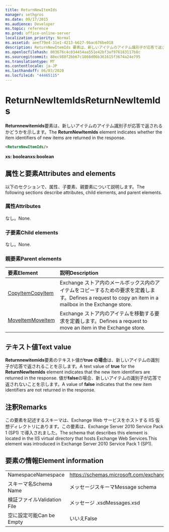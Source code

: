 ```yaml
---
title: ReturnNewItemIds
manager: sethgros
ms.date: 09/17/2015
ms.audience: Developer
ms.topic: reference
ms.prod: office-online-server
localization_priority: Normal
ms.assetid: aeef79e4-31e1-4213-b627-9bac676be018
description: ReturnNewItemIds 要素は、新しいアイテムのアイテム識別子が応答で返されるかどうかを示します。
ms.openlocfilehash: 003676c4c034454aa551e42bf3af976183117b8c
ms.sourcegitcommit: 88ec988f2bb67c1866d06b361615f3674a24e795
ms.translationtype: MT
ms.contentlocale: ja-JP
ms.lasthandoff: 06/03/2020
ms.locfileid: "44465115"
---
```

# <a name="returnnewitemids"></a><span data-ttu-id="48256-103">ReturnNewItemIds</span><span class="sxs-lookup"><span data-stu-id="48256-103">ReturnNewItemIds</span></span>

<span data-ttu-id="48256-104">**Returnnewitemids**要素は、新しいアイテムのアイテム識別子が応答で返されるかどうかを示します。</span><span class="sxs-lookup"><span data-stu-id="48256-104">The **ReturnNewItemIds** element indicates whether the item identifiers of new items are returned in the response.</span></span> 
  
```XML
<ReturnNewItemIds/>
```

 <span data-ttu-id="48256-105">**xs: boolean**</span><span class="sxs-lookup"><span data-stu-id="48256-105">**xs:boolean**</span></span>
## <a name="attributes-and-elements"></a><span data-ttu-id="48256-106">属性と要素</span><span class="sxs-lookup"><span data-stu-id="48256-106">Attributes and elements</span></span>

<span data-ttu-id="48256-107">以下のセクションで、属性、子要素、親要素について説明します。</span><span class="sxs-lookup"><span data-stu-id="48256-107">The following sections describe attributes, child elements, and parent elements.</span></span>
  
### <a name="attributes"></a><span data-ttu-id="48256-108">属性</span><span class="sxs-lookup"><span data-stu-id="48256-108">Attributes</span></span>

<span data-ttu-id="48256-109">なし。</span><span class="sxs-lookup"><span data-stu-id="48256-109">None.</span></span>
  
### <a name="child-elements"></a><span data-ttu-id="48256-110">子要素</span><span class="sxs-lookup"><span data-stu-id="48256-110">Child elements</span></span>

<span data-ttu-id="48256-111">なし。</span><span class="sxs-lookup"><span data-stu-id="48256-111">None.</span></span>
  
### <a name="parent-elements"></a><span data-ttu-id="48256-112">親要素</span><span class="sxs-lookup"><span data-stu-id="48256-112">Parent elements</span></span>

|<span data-ttu-id="48256-113">**要素**</span><span class="sxs-lookup"><span data-stu-id="48256-113">**Element**</span></span>|<span data-ttu-id="48256-114">**説明**</span><span class="sxs-lookup"><span data-stu-id="48256-114">**Description**</span></span>|
|:-----|:-----|
|[<span data-ttu-id="48256-115">CopyItem</span><span class="sxs-lookup"><span data-stu-id="48256-115">CopyItem</span></span>](copyitem.md) <br/> |<span data-ttu-id="48256-116">Exchange ストア内のメールボックス内のアイテムをコピーするための要求を定義します。</span><span class="sxs-lookup"><span data-stu-id="48256-116">Defines a request to copy an item in a mailbox in the Exchange store.</span></span>  <br/> |
|[<span data-ttu-id="48256-117">MoveItem</span><span class="sxs-lookup"><span data-stu-id="48256-117">MoveItem</span></span>](moveitem.md) <br/> |<span data-ttu-id="48256-118">Exchange ストア内のアイテムを移動する要求を定義します。</span><span class="sxs-lookup"><span data-stu-id="48256-118">Defines a request to move an item in the Exchange store.</span></span>  <br/> |
   
## <a name="text-value"></a><span data-ttu-id="48256-119">テキスト値</span><span class="sxs-lookup"><span data-stu-id="48256-119">Text value</span></span>

<span data-ttu-id="48256-120">**Returnnewitemids**要素のテキスト値が**true の場合**は、新しいアイテムの識別子が応答で返されることを示します。</span><span class="sxs-lookup"><span data-stu-id="48256-120">A text value of **true** for the **ReturnNewItemIds** element indicates that the new item identifiers are returned in the response.</span></span> <span data-ttu-id="48256-121">値が**false**の場合、新しいアイテムの識別子が応答で返されないことを示します。</span><span class="sxs-lookup"><span data-stu-id="48256-121">A value of **false** indicates that the new item identifiers are not returned in the response.</span></span> 
  
## <a name="remarks"></a><span data-ttu-id="48256-122">注釈</span><span class="sxs-lookup"><span data-stu-id="48256-122">Remarks</span></span>

<span data-ttu-id="48256-123">この要素を記述するスキーマは、Exchange Web サービスをホストする IIS 仮想ディレクトリにあります。この要素は、Exchange Server 2010 Service Pack 1 (SP1) で導入されました。</span><span class="sxs-lookup"><span data-stu-id="48256-123">The schema that describes this element is located in the IIS virtual directory that hosts Exchange Web Services.This element was introduced in Exchange Server 2010 Service Pack 1 (SP1).</span></span>
  
## <a name="element-information"></a><span data-ttu-id="48256-124">要素の情報</span><span class="sxs-lookup"><span data-stu-id="48256-124">Element information</span></span>

|||
|:-----|:-----|
|<span data-ttu-id="48256-125">Namespace</span><span class="sxs-lookup"><span data-stu-id="48256-125">Namespace</span></span>  <br/> |https://schemas.microsoft.com/exchange/services/2006/messages  <br/> |
|<span data-ttu-id="48256-126">スキーマ名</span><span class="sxs-lookup"><span data-stu-id="48256-126">Schema Name</span></span>  <br/> |<span data-ttu-id="48256-127">メッセージスキーマ</span><span class="sxs-lookup"><span data-stu-id="48256-127">Message schema</span></span>  <br/> |
|<span data-ttu-id="48256-128">検証ファイル</span><span class="sxs-lookup"><span data-stu-id="48256-128">Validation File</span></span>  <br/> |<span data-ttu-id="48256-129">メッセージ .xsd</span><span class="sxs-lookup"><span data-stu-id="48256-129">Messages.xsd</span></span>  <br/> |
|<span data-ttu-id="48256-130">空に設定可能</span><span class="sxs-lookup"><span data-stu-id="48256-130">Can be Empty</span></span>  <br/> |<span data-ttu-id="48256-131">いいえ</span><span class="sxs-lookup"><span data-stu-id="48256-131">False</span></span>  <br/> |
   

